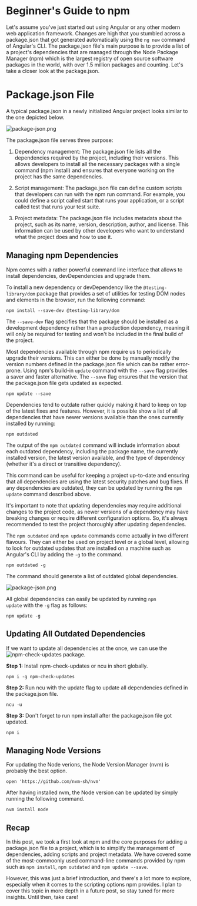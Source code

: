 <!--
date=2023-04-13
topic=Angular
summary=Gives a brief introduction to npm and its most commonly-used command-line commands.
-->

# Beginner's Guide to npm

Let's assume you've just started out using Angular or any other modern web application framework. Changes are high that you stumbled across a package.json that got generated automatically using the `ng new` command of Angular's CLI. The package.json file's main purpose is to provide a list of a project's dependencies that are managed through the Node Package Manager (npm) which is the largest registry of open source software packages in the world, with over 1.5 million packages and counting. Let's take a closer look at the package.json.

# Package.json File

A typical package.json in a newly initialized Angular project looks similar to the one depicted below.

![package-json.png](assets/posts/course/introduction-to-npm/package-json.png)

The package.json file serves three purpose:

1. Dependency management: The package.json file lists all the dependencies required by the project, including their versions. This allows developers to install all the necessary packages with a single command (npm install) and ensures that everyone working on the project has the same dependencies.

2. Script management: The package.json file can define custom scripts that developers can run with the npm run command. For example, you could define a script called start that runs your application, or a script called test that runs your test suite.

3. Project metadata: The package.json file includes metadata about the project, such as its name, version, description, author, and license. This information can be used by other developers who want to understand what the project does and how to use it.

## Managing npm Dependencies

Npm comes with a rather powerful command line interface that allows to install dependencies, devDependencies and upgrade them.

To install a new dependency or devDependency like the <code>@testing-library/dom</code> package that provides a set of utilities for testing DOM nodes and elements in the browser, run  the following command:

```TS
npm install --save-dev @testing-library/dom
```

The <code>--save-dev</code> flag specifies that the package should be installed as a development dependency rather than a production dependency, meaning it will only be required for testing and won't be included in the final build of the project.

Most dependencies available through npm require us to periodically upgrade their versions. This can either be done by manually modify the version numbers defined in the package.json file which can be rather error-prone. Using npm's build-in <code>update</code> command with the <code>--save</code> flag provides a saver and faster alternative. The <code>--save</code> flag ensures that the version that the package.json file gets updated as expected.

```TS
npm update --save
```

Dependencies tend to outdate rather quickly making it hard to keep on top of the latest fixes and features. However, it is possible show a list of all dependencies that have newer versions available than the ones currently installed by running:

```TS
npm outdated
```

The output of the <code>npm outdated</code> command will include information about each outdated dependency, including the package name, the currently installed version, the latest version available, and the type of dependency (whether it's a direct or transitive dependency).

This command can be useful for keeping a project up-to-date and ensuring that all dependencies are using the latest security patches and bug fixes. If any dependencies are outdated, they can be updated by running the <code>npm update</code> command described above.

It's important to note that updating dependencies may require additional changes to the project code, as newer versions of a dependency may have breaking changes or require different configuration options. So, it's always recommended to test the project thoroughly after updating dependencies.

The <code>npm outdated</code> and <code>npm update</code> commands come actually in two different flavours. They can either be used on project level or a global level, allowing to look for outdated updates that are installed on a machine such as Angular's CLI by adding the <code>-g</code> to the command.

```TS
npm outdated -g
```

The command should generate a list of outdated global dependencies.

![package-json.png](assets/posts/course/introduction-to-npm/npm-outdated.png)

All global dependencies can easily be updated by running <code>npm update</code> with the <code>-g</code> flag as follows:

```TS
npm update -g
```

## Updating All Outdated Dependencies

If we want to update all dependencies at the once, we can use the ![npm-check-updates](
https://www.npmjs.com/package/npm-check-updates) package.

**Step 1:** Install npm-check-updates or ncu in short globally.
```TS
npm i -g npm-check-updates
```

**Step 2:** Run ncu with the update flag to update all dependencies defined in the package.json file.

```TS
ncu -u
```

**Step 3:** Don't forget to run npm install after the package.json file got updated.

```TS
npm i
```


## Managing Node Versions

For updating the Node verions, the Node Version Manager (nvm) is probably the best option.

```TS
open 'https://github.com/nvm-sh/nvm'
```

After having installed nvm, the Node version can be updated by simply running the following command.

```TS
nvm install node 
```

## Recap

In this post, we took a first look at npm and the core purposes for adding a package.json file to a project, which is to simplify the management of dependencies, adding scripts and project metadata. We have covered some of the most-commoonly used command-line commands provided by npm such as <code>npm install</code>, <code>npm outdated</code> and <code>npm update --save</code>.

However, this was just a brief introduction, and there's a lot more to explore, especially when it comes to the scripting options npm provides. I plan to cover this topic in more depth in a future post, so stay tuned for more insights. Until then, take care!
